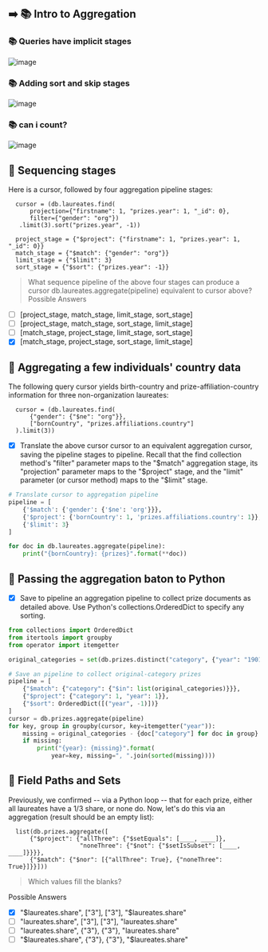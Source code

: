 ## ➡️ 📚 Intro to Aggregation
### 📚 Queries have implicit stages
![image](https://user-images.githubusercontent.com/51888893/204533592-e32876e1-5043-4fd8-b96d-a1ea21813b4a.png)
### 📚 Adding sort and skip stages
![image](https://user-images.githubusercontent.com/51888893/204533832-631539bf-080a-4c98-a2c8-e3c6d574a376.png)
### 📚 can i count?
![image](https://user-images.githubusercontent.com/51888893/204533977-5e57c13f-2a3f-4ce4-a24d-24e78f04782e.png)

## 🦍 Sequencing stages
Here is a cursor, followed by four aggregation pipeline stages:

      cursor = (db.laureates.find(
          projection={"firstname": 1, "prizes.year": 1, "_id": 0},
          filter={"gender": "org"})
       .limit(3).sort("prizes.year", -1))

      project_stage = {"$project": {"firstname": 1, "prizes.year": 1, "_id": 0}}
      match_stage = {"$match": {"gender": "org"}}
      limit_stage = {"$limit": 3}
      sort_stage = {"$sort": {"prizes.year": -1}}
> What sequence pipeline of the above four stages can produce a cursor db.laureates.aggregate(pipeline) equivalent to cursor above?
Possible Answers
- [ ] [project_stage, match_stage, limit_stage, sort_stage]
- [ ] [project_stage, match_stage, sort_stage, limit_stage]
- [ ] [match_stage, project_stage, limit_stage, sort_stage]
- [x] [match_stage, project_stage, sort_stage, limit_stage]

## 🦍 Aggregating a few individuals' country data
The following query cursor yields birth-country and prize-affiliation-country information for three non-organization laureates:

      cursor = (db.laureates.find(
          {"gender": {"$ne": "org"}},
          ["bornCountry", "prizes.affiliations.country"]
      ).limit(3))
- [x] Translate the above cursor cursor to an equivalent aggregation cursor, saving the pipeline stages to pipeline. Recall that the find collection method's "filter" parameter maps to the "$match" aggregation stage, its "projection" parameter maps to the "$project" stage, and the "limit" parameter (or cursor method) maps to the "$limit" stage.
```py
# Translate cursor to aggregation pipeline
pipeline = [
    {'$match': {'gender': {'$ne': 'org'}}},
    {'$project': {'bornCountry': 1, 'prizes.affiliations.country': 1}},
    {'$limit': 3}
]

for doc in db.laureates.aggregate(pipeline):
    print("{bornCountry}: {prizes}".format(**doc))
```

## 🦍 Passing the aggregation baton to Python
- [x] Save to pipeline an aggregation pipeline to collect prize documents as detailed above. Use Python's collections.OrderedDict to specify any sorting.
```py
from collections import OrderedDict
from itertools import groupby
from operator import itemgetter

original_categories = set(db.prizes.distinct("category", {"year": "1901"}))

# Save an pipeline to collect original-category prizes
pipeline = [
    {"$match": {"category": {"$in": list(original_categories)}}},
    {"$project": {"category": 1, "year": 1}},
    {"$sort": OrderedDict([("year", -1)])}
]
cursor = db.prizes.aggregate(pipeline)
for key, group in groupby(cursor, key=itemgetter("year")):
    missing = original_categories - {doc["category"] for doc in group}
    if missing:
        print("{year}: {missing}".format(
            year=key, missing=", ".join(sorted(missing))))
```
## 🦍 Field Paths and Sets
Previously, we confirmed -- via a Python loop -- that for each prize, either all laureates have a 1/3 share, or none do. Now, let's do this via an aggregation (result should be an empty list):

      list(db.prizes.aggregate([
          {"$project": {"allThree": {"$setEquals": [____, ____]},
                        "noneThree": {"$not": {"$setIsSubset": [____, ____]}}}},
          {"$match": {"$nor": [{"allThree": True}, {"noneThree": True}]}}]))
> Which values fill the blanks?

Possible Answers
- [x] "$laureates.share", ["3"], ["3"], "$laureates.share"
- [ ] "laureates.share", ["3"], ["3"], "laureates.share"
- [ ] "laureates.share", {"3"}, {"3"}, "laureates.share"
- [ ] "$laureates.share", {"3"}, {"3"}, "$laureates.share"

